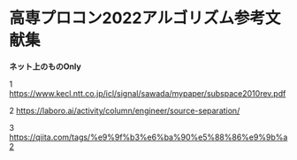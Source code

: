 # 高専プロコン2022アルゴリズム参考文献集
**ネット上のものOnly**

1 https://www.kecl.ntt.co.jp/icl/signal/sawada/mypaper/subspace2010rev.pdf

2 https://laboro.ai/activity/column/engineer/source-separation/

3 https://qiita.com/tags/%e9%9f%b3%e6%ba%90%e5%88%86%e9%9b%a2
